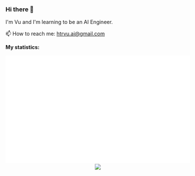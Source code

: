 ### Hi there 👋

I'm Vu and I'm learning to be an AI Engineer.

📫 How to reach me: htrvu.ai@gmail.com

**My statistics:**
<p align="center">
  <img src="https://github.com/htrvu/github-stats/blob/master/generated/overview.svg" />
  <img src="https://github.com/htrvu/github-stats/blob/master/generated/language.svg" />
</p>


<!--
- 🔭 I’m currently working on ...
- 🌱 I’m currently learning ...
- 👯 I’m looking to collaborate on ...
- 🤔 I’m looking for help with ...
- 💬 Ask me about ...
- 📫 How to reach me: ...
- 😄 Pronouns: ...
- ⚡ Fun fact: ...
-->
